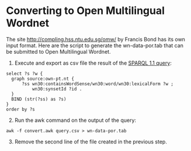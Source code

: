 
# Converting to Open Multilingual Wordnet

The site http://compling.hss.ntu.edu.sg/omw/ by Francis Bond has its
own input format. Here are the script to generate the wn-data-por.tab
that can be submitted to Open Multilingual Wordnet.

1. Execute and export as csv file the result of the [SPARQL 1.1 query](http://wnpt.brlcloud.com:10035/#/repositories/wn30/query/d/select%20?s%20?w%20%7B%0A%20%20graph%20source:own-pt.nt%20%7B%0A%20%20%20%20%20%20?ss%20wn30:containsWordSense/wn30:word/wn30:lexicalForm%20?w%20;%0A%20%20%20%20%20%20%20%20%20%20wn30:synsetId%20?id%20.%0A%20%20%7D%0A%20%20BIND%20(str(?ss)%20as%20?s)%0A%7D%0Aorder%20by%20?s):

```
select ?s ?w {
  graph source:own-pt.nt {
      ?ss wn30:containsWordSense/wn30:word/wn30:lexicalForm ?w ;
          wn30:synsetId ?id .
  }
  BIND (str(?ss) as ?s)
}
order by ?s
```

2. Run the awk command on the output of the query:

```
awk -f convert.awk query.csv > wn-data-por.tab
```

3. Remove the second line of the file created in the previous step.

